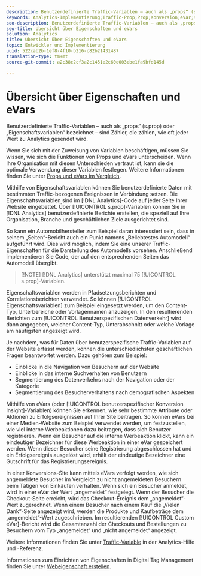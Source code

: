 ```yaml
---
description: Benutzerdefinierte Traffic-Variablen – auch als „props“ (s.prop) oder „Eigenschaftsvariablen“ bezeichnet – sind Zähler, die zählen, wie oft jeder Wert zu Analytics gesendet wird.
keywords: Analytics-Implementierung;Traffic-Prop;Prop;Konversion;eVar;s.prop;benutzerspezifische Konversion-Insight;Traffic-Variable
seo-description: Benutzerdefinierte Traffic-Variablen – auch als „props“ (s.prop) oder „Eigenschaftsvariablen“ bezeichnet – sind Zähler, die zählen, wie oft jeder Wert zu Analytics gesendet wird.
seo-title: Übersicht über Eigenschaften und eVars
solution: Analytics
title: Übersicht über Eigenschaften und eVars
topic: Entwickler und Implementierung
uuid: 522cab2b-1ef8-4f10-b216-c82b21431487
translation-type: tm+mt
source-git-commit: a2c38c2cf3a2c1451e2c60e003ebe1fa9bfd145d

---
```



# Übersicht über Eigenschaften und eVars

Benutzerdefinierte Traffic-Variablen – auch als „props“ (s.prop) oder „Eigenschaftsvariablen“ bezeichnet – sind Zähler, die zählen, wie oft jeder Wert zu Analytics gesendet wird.

Wenn Sie sich mit der Zuweisung von Variablen beschäftigen, müssen Sie wissen, wie sich die Funktionen von Props und eVars unterscheiden. Wenn Ihre Organisation mit diesen Unterschieden vertraut ist, kann sie die optimale Verwendung dieser Variablen festlegen. Weitere Informationen finden Sie unter [Props und eVars im Vergleich](../../../implement/analytics-terminology-basics/c-props-evars/props-vs-evars.md#concept_6E55483C1EC24566B5D3B2736E766EBC).

Mithilfe von Eigenschaftsvariablen können Sie benutzerdefinierte Daten mit bestimmten Traffic-bezogenen Ereignissen in Verbindung setzen. Die Eigenschaftsvariablen sind im [!DNL Analytics]-Code auf jeder Seite Ihrer Website eingebettet. Über [!UICONTROL s.prop]-Variablen können Sie in [!DNL Analytics] benutzerdefinierte Berichte erstellen, die speziell auf Ihre Organisation, Branche und geschäftlichen Ziele ausgerichtet sind.

So kann ein Automobilhersteller zum Beispiel daran interessiert sein, dass in seinem „Seiten“-Bericht auch ein Punkt namens „Beliebtestes Automodell“ aufgeführt wird. Dies wird möglich, indem Sie eine unserer Traffic-Eigenschaften für die Darstellung des Automodells vorsehen. Anschließend implementieren Sie Code, der auf den entsprechenden Seiten das Automodell übergibt.

> [!NOTE] [!DNL Analytics] unterstützt maximal 75 [!UICONTROL s.prop]-Variablen.

Eigenschaftsvariablen werden in Pfadsetzungsberichten und Korrelationsberichten verwendet. So können [!UICONTROL Eigenschaftsvariablen] zum Beispiel eingesetzt werden, um den Content-Typ, Unterbereiche oder Vorlagennamen anzuzeigen. In den resultierenden Berichten zum [!UICONTROL Benutzerspezifischen Datenverkehr] wird dann angegeben, welcher Content-Typ, Unterabschnitt oder welche Vorlage am häufigsten angezeigt wird.

Je nachdem, was für Daten über benutzerspezifische Traffic-Variablen auf der Website erfasst werden, können die unterschiedlichsten geschäftlichen Fragen beantwortet werden. Dazu gehören zum Beispiel:

* Einblicke in die Navigation von Besuchern auf der Website
* Einblicke in das interne Suchverhalten von Benutzern
* Segmentierung des Datenverkehrs nach der Navigation oder der Kategorie
* Segmentierung des Besucherverhaltens nach demografischen Aspekten

Mithilfe von eVars (oder [!UICONTROL benutzerspezifischer Konversion Insight]-Variablen) können Sie erkennen, wie sehr bestimmte Attribute oder Aktionen zu Erfolgsereignissen auf Ihrer Site beitragen. So können eVars bei einer Medien-Website zum Beispiel verwendet werden, um festzustellen, wie viel interne Werbeaktionen dazu beitragen, dass sich Benutzer registrieren. Wenn ein Besucher auf die interne Werbeaktion klickt, kann ein eindeutiger Bezeichner für diese Werbeaktion in einer eVar gespeichert werden. Wenn dieser Besucher seine Registrierung abgeschlossen hat und ein Erfolgsereignis ausgelöst wird, erhält der eindeutige Bezeichner eine Gutschrift für das Registrierungsereignis.

In einer Konversions-Site kann mittels eVars verfolgt werden, wie sich angemeldete Besucher im Vergleich zu nicht angemeldeten Besuchern beim Tätigen von Einkäufen verhalten. Wenn sich ein Besucher anmeldet, wird in einer eVar der Wert „angemeldet“ festgelegt. Wenn der Besucher die Checkout-Seite erreicht, wird das Checkout-Ereignis dem „angemeldet“-Wert zugerechnet. Wenn einem Besucher nach einem Kauf die „Vielen Dank“-Seite angezeigt wird, werden die Produkte und Kaufbeträge dem „angemeldet“-Wert zugeschrieben. Im resultierenden [!UICONTROL Custom eVar]-Bericht wird die Gesamtanzahl der Checkouts und Bestellungen zu Besuchern vom Typ „angemeldet“ und „nicht angemeldet“ angezeigt.

Weitere Informationen finden Sie unter [Traffic-Variable](https://marketing.adobe.com/resources/help/en_US/reference/traffic_var.html) in der Analytics-Hilfe und -Referenz.

Informationen zum Einrichten von Eigenschaften in Digital Tag Management finden Sie unter [Webeigenschaft erstellen](../../../implement/c-implement-with-dtm/t-create-web-property.md#task_960467FBB7A54499AC228CB3AA3C4123).
